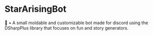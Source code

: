 # StarArisingBot
📗 • A small moldable and customizable bot made for discord using the DSharpPlus library that focuses on fun and story generators.
